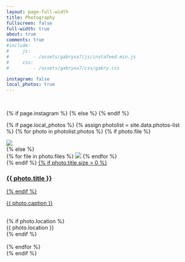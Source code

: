 ```yaml
---
layout: page-full-width
title: Photography
fullscreen: false
full-width: true
about: true
comments: true
#include:
#     js:
#         - /assets/gabryxx7/js/instafeed.min.js
#     css: 
#         - /assets/gabryxx7/css/gabry.css 

instagram: false
local_photos: true
---
```


 <div class="columns">
    <div id="instafeed">
    <hy-img data-ignore>
        <span class="loading" slot="loading">
            <span class="icon-cog"></span>
        </span>
        <br/>
    </hy-img>


{% if page.instagram %}
    <script type="text/javascript">
        // $("#instafeed").attr("test","ciao");
        var feed = new Instafeed({
            target: 'instafeed',
            get: 'user',
            sortBy: 'most-recent',
            resolution: 'standard_resolution',
            userId: '{{ site.instagram.user_id }}',
            accessToken: '{{ site.instagram.access_token }}',
            clientId: '{{ site.instagram.client_id }}',
            limit: '100',
            template: {% raw %}"<article class='photo-card'> <div class='photo-card-img img'><img data-ignore src='{{image}}' loading='lazy'></img></div><a href='{{link}}' class='no-hover no-print-link photo-card-caption'><div class='img-title'>  </div> <div class='img-descr'> {{caption}} </div> </a></article>"{% endraw %},
            success: function(response){
                $("#instafeed hy-img").remove();
                console.log("Instafeed.js response", response);
            }
        });
        feed.run();
    </script>
{% else %}
    <script type="text/javascript">
        $("#instafeed hy-img").remove();
    </script>
{% endif %}

{% if page.local_photos %}
    {% assign photolist = site.data.photos-list %}
    {% for photo in photolist.photos %}
        {% if photo.file %}
            <article class='photo-card'>
                <div class='photo-card-img img'>
                    <img data-ignore src='{{ photolist.preview_folder }}{{ photo.file }}' loading='lazy'/>
                </div>
        {% else %}  
            <article class='photo-card multiple multi-{{ photo.files.size }}'>
                <div class='photo-card-img img'>
                {% for file in photo.files %}
                    <img data-ignore src='{{ photolist.preview_folder }}{{ file }}' loading='lazy'/>
                {% endfor %}    
                </div>
        {% endif %}
        <a href='{{ photo.url }}' class='no-hover no-print-link photo-card-caption'>
            {% if photo.title.size > 0 %}
                <div class='img-title'> <h3>{{ photo.title }}</h3></div>
            {% endif %}
            <div class='img-descr'> <p> {{ photo.caption }} </p> </div>
        </a>     
    {% if photo.location %}
        <div class="location"> <span class="icon-location2" style="font-size: 0.9rem;"> </span> {{ photo.location }}</div>
    {% endif %}
    </article>  
    {% endfor %}    
{% endif %}
    </div>
</div>
